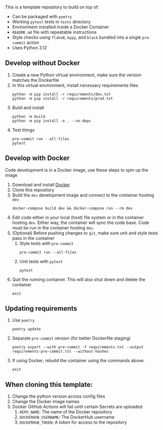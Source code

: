 This is a template repository to build on top of:
- Can be packaged with `poetry`
- Working `pytest` tests in `tests` directory
- Environment installed inside a Docker Container
- `README.md` file with repeatable instructions
- Style checks using `flake8`, `mypy`, and `black` bundled into a single `pre-commit` action
- Uses Python 3.12

## Develop without Docker
1. Create a new Python virtual environment, make sure the version matches the Dockerfile
2. In this virtual environment, install necessary requirements files
    ```
    python -m pip install -r requirements/dev.txt
    python -m pip install -r requirements/prod.txt
    ```
3. Build and install
    ```
    python -m build
    python -m pip install -e . --no-deps
    ```
4. Test things
    ```
    pre-commit run --all-files
    pytest
    ```

## Develop with Docker
Code development is in a Docker image, use these steps to spin up the image
1. Download and install [Docker](https://docs.docker.com/engine/install/)
2. Clone this repository
3. Build the `dev` development image and connect to the container hosting `dev`
    ```
    docker-compose build dev && docker-compose run --rm dev
    ```
4. Edit code either in your local (host) file system or in the container hosting `dev`. Either way, the container will sync the code base. Code must be run in the container hosting `dev`.
5. (Optional) Before pushing changes to `git`, make sure unit and style tests pass in the container
    1. Style tests with `pre-commit`
        ```
        pre-commit run --all-files
        ```
    2. Unit tests with `pytest`
        ```
        pytest
        ```
6. Quit the running container. This will also shut down and delete the container
    ```
    exit
    ```

## Updating requirements
1. Use `poetry`
    ```
    poetry update

    ```
1. Separate `pre-commit` version (for better Dockerfile staging)
    ```
    poetry export --with pre-commit -f requirements.txt --output requirements-pre-commit.txt --without-hashes
    ```
2. If using Docker, rebuild the container using the commands above.
    ```
    exit
    ```

## When cloning this template:
1. Change the python version across config files
2. Change the Docker image names
3. Docker GitHub Actions will fail until certain Secrets are uploaded
    1. `REPO_NAME`: The name of the Docker repository
    2. `DOCKERHUB_USERNAME`: The DockerHub username
    3. `DOCKERHUB_TOKEN`: A token for access to the repository
